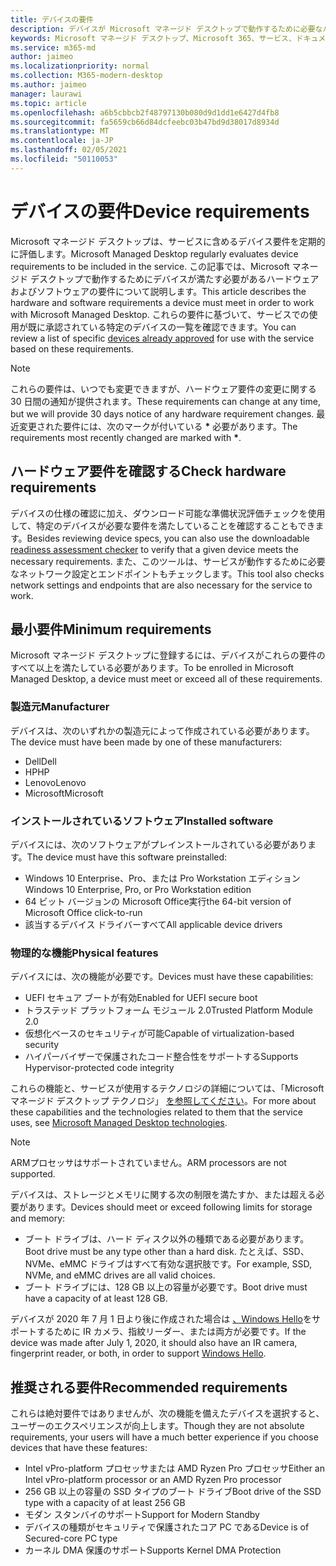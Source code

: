 ```yaml
---
title: デバイスの要件
description: デバイスが Microsoft マネージド デスクトップで動作するために必要なハードウェアおよびソフトウェアの最小要件の概要
keywords: Microsoft マネージド デスクトップ、Microsoft 365、サービス、ドキュメント
ms.service: m365-md
author: jaimeo
ms.localizationpriority: normal
ms.collection: M365-modern-desktop
ms.author: jaimeo
manager: laurawi
ms.topic: article
ms.openlocfilehash: a6b5cbbcb2f48797130b080d9d1dd1e6427d4fb8
ms.sourcegitcommit: fa5659cb66d84dcfeebc03b47bd9d38017d8934d
ms.translationtype: MT
ms.contentlocale: ja-JP
ms.lasthandoff: 02/05/2021
ms.locfileid: "50110053"
---
```

# <a name="device-requirements"></a><span data-ttu-id="637ad-104">デバイスの要件</span><span class="sxs-lookup"><span data-stu-id="637ad-104">Device requirements</span></span>

<span data-ttu-id="637ad-105">Microsoft マネージド デスクトップは、サービスに含めるデバイス要件を定期的に評価します。</span><span class="sxs-lookup"><span data-stu-id="637ad-105">Microsoft Managed Desktop regularly evaluates device requirements to be included in the service.</span></span> <span data-ttu-id="637ad-106">この記事では、Microsoft マネージド デスクトップで動作するためにデバイスが満たす必要があるハードウェアおよびソフトウェアの要件について説明します。</span><span class="sxs-lookup"><span data-stu-id="637ad-106">This article describes the hardware and software requirements a device must meet in order to work with Microsoft Managed Desktop.</span></span> <span data-ttu-id="637ad-107">これらの要件に基づいて、サービス[](device-list.md)での使用が既に承認されている特定のデバイスの一覧を確認できます。</span><span class="sxs-lookup"><span data-stu-id="637ad-107">You can review a list of specific [devices already approved](device-list.md) for use with the service based on these requirements.</span></span>

> [!NOTE]
> <span data-ttu-id="637ad-108">これらの要件は、いつでも変更できますが、ハードウェア要件の変更に関する 30 日間の通知が提供されます。</span><span class="sxs-lookup"><span data-stu-id="637ad-108">These requirements can change at any time, but we will provide 30 days notice of any hardware requirement changes.</span></span> <span data-ttu-id="637ad-109">最近変更された要件には、次のマークが付いている **\*** 必要があります。</span><span class="sxs-lookup"><span data-stu-id="637ad-109">The requirements most recently changed are marked with **\***.</span></span> 

## <a name="check-hardware-requirements"></a><span data-ttu-id="637ad-110">ハードウェア要件を確認する</span><span class="sxs-lookup"><span data-stu-id="637ad-110">Check hardware requirements</span></span>

<span data-ttu-id="637ad-111">デバイスの仕様の確認に加え、ダウンロード可能な準備状況評価[](../get-ready/readiness-assessment-downloadable.md)チェックを使用して、特定のデバイスが必要な要件を満たしていることを確認することもできます。</span><span class="sxs-lookup"><span data-stu-id="637ad-111">Besides reviewing device specs, you can also use the downloadable [readiness assessment checker](../get-ready/readiness-assessment-downloadable.md) to verify that a given device meets the necessary requirements.</span></span> <span data-ttu-id="637ad-112">また、このツールは、サービスが動作するために必要なネットワーク設定とエンドポイントもチェックします。</span><span class="sxs-lookup"><span data-stu-id="637ad-112">This tool also checks network settings and endpoints that are also necessary for the service to work.</span></span>

## <a name="minimum-requirements"></a><span data-ttu-id="637ad-113">最小要件</span><span class="sxs-lookup"><span data-stu-id="637ad-113">Minimum requirements</span></span>

<span data-ttu-id="637ad-114">Microsoft マネージド デスクトップに登録するには、デバイスがこれらの要件のすべて以上を満たしている必要があります。</span><span class="sxs-lookup"><span data-stu-id="637ad-114">To be enrolled in Microsoft Managed Desktop, a device must meet or exceed all of these requirements.</span></span>

### <a name="manufacturer"></a><span data-ttu-id="637ad-115">製造元</span><span class="sxs-lookup"><span data-stu-id="637ad-115">Manufacturer</span></span>

<span data-ttu-id="637ad-116">デバイスは、次のいずれかの製造元によって作成されている必要があります。</span><span class="sxs-lookup"><span data-stu-id="637ad-116">The device must have been made by one of these manufacturers:</span></span>

- <span data-ttu-id="637ad-117">Dell</span><span class="sxs-lookup"><span data-stu-id="637ad-117">Dell</span></span>
- <span data-ttu-id="637ad-118">HP</span><span class="sxs-lookup"><span data-stu-id="637ad-118">HP</span></span>
- <span data-ttu-id="637ad-119">Lenovo</span><span class="sxs-lookup"><span data-stu-id="637ad-119">Lenovo</span></span>
- <span data-ttu-id="637ad-120">Microsoft</span><span class="sxs-lookup"><span data-stu-id="637ad-120">Microsoft</span></span>


### <a name="installed-software"></a><span data-ttu-id="637ad-121">インストールされているソフトウェア</span><span class="sxs-lookup"><span data-stu-id="637ad-121">Installed software</span></span>

<span data-ttu-id="637ad-122">デバイスには、次のソフトウェアがプレインストールされている必要があります。</span><span class="sxs-lookup"><span data-stu-id="637ad-122">The device must have this software preinstalled:</span></span>

- <span data-ttu-id="637ad-123">Windows 10 Enterprise、Pro、または Pro Workstation エディション</span><span class="sxs-lookup"><span data-stu-id="637ad-123">Windows 10 Enterprise, Pro, or Pro Workstation edition</span></span>
- <span data-ttu-id="637ad-124">64 ビット バージョンの Microsoft Office実行</span><span class="sxs-lookup"><span data-stu-id="637ad-124">the 64-bit version of Microsoft Office click-to-run</span></span> 
- <span data-ttu-id="637ad-125">該当するデバイス ドライバーすべて</span><span class="sxs-lookup"><span data-stu-id="637ad-125">All applicable device drivers</span></span>


### <a name="physical-features"></a><span data-ttu-id="637ad-126">物理的な機能</span><span class="sxs-lookup"><span data-stu-id="637ad-126">Physical features</span></span>

<span data-ttu-id="637ad-127">デバイスには、次の機能が必要です。</span><span class="sxs-lookup"><span data-stu-id="637ad-127">Devices must have these capabilities:</span></span>

- <span data-ttu-id="637ad-128">UEFI セキュア ブートが有効</span><span class="sxs-lookup"><span data-stu-id="637ad-128">Enabled for UEFI secure boot</span></span> 
- <span data-ttu-id="637ad-129">トラステッド プラットフォーム モジュール 2.0</span><span class="sxs-lookup"><span data-stu-id="637ad-129">Trusted Platform Module 2.0</span></span> 
- <span data-ttu-id="637ad-130">仮想化ベースのセキュリティが可能</span><span class="sxs-lookup"><span data-stu-id="637ad-130">Capable of virtualization-based security</span></span> 
- <span data-ttu-id="637ad-131">ハイパーバイザーで保護されたコード整合性をサポートする</span><span class="sxs-lookup"><span data-stu-id="637ad-131">Supports Hypervisor-protected code integrity</span></span> 

<span data-ttu-id="637ad-132">これらの機能と、サービスが使用するテクノロジの詳細については、「Microsoft マネージド デスクトップ テクノロジ」 [を参照してください](../intro/technologies.md)。</span><span class="sxs-lookup"><span data-stu-id="637ad-132">For more about these capabilities and the technologies related to them that the service uses, see [Microsoft Managed Desktop technologies](../intro/technologies.md).</span></span>

> [!NOTE]
> <span data-ttu-id="637ad-133">ARMプロセッサはサポートされていません。</span><span class="sxs-lookup"><span data-stu-id="637ad-133">ARM processors are not supported.</span></span>

<span data-ttu-id="637ad-134">デバイスは、ストレージとメモリに関する次の制限を満たすか、または超える必要があります。</span><span class="sxs-lookup"><span data-stu-id="637ad-134">Devices should meet or exceed following limits for storage and memory:</span></span>

- <span data-ttu-id="637ad-135">ブート ドライブは、ハード ディスク以外の種類である必要があります。</span><span class="sxs-lookup"><span data-stu-id="637ad-135">Boot drive must be any type other than a hard disk.</span></span> <span data-ttu-id="637ad-136">たとえば、SSD、NVMe、eMMC ドライブはすべて有効な選択肢です。</span><span class="sxs-lookup"><span data-stu-id="637ad-136">For example, SSD, NVMe, and eMMC drives are all valid choices.</span></span>
- <span data-ttu-id="637ad-137">ブート ドライブには、128 GB 以上の容量が必要です。</span><span class="sxs-lookup"><span data-stu-id="637ad-137">Boot drive must have a capacity of at least 128 GB.</span></span>

<span data-ttu-id="637ad-138">デバイスが 2020 年 7 月 1 日より後に作成された場合は [、Windows Hello](https://docs.microsoft.com/windows-hardware/design/device-experiences/windows-hello-enhanced-sign-in-security)をサポートするために IR カメラ、指紋リーダー、または両方が必要です。</span><span class="sxs-lookup"><span data-stu-id="637ad-138">If the device was made after July 1, 2020, it should also have an IR camera, fingerprint reader, or both, in order to support [Windows Hello](https://docs.microsoft.com/windows-hardware/design/device-experiences/windows-hello-enhanced-sign-in-security).</span></span>

## <a name="recommended-requirements"></a><span data-ttu-id="637ad-139">推奨される要件</span><span class="sxs-lookup"><span data-stu-id="637ad-139">Recommended requirements</span></span>

<span data-ttu-id="637ad-140">これらは絶対要件ではありませんが、次の機能を備えたデバイスを選択すると、ユーザーのエクスペリエンスが向上します。</span><span class="sxs-lookup"><span data-stu-id="637ad-140">Though they are not absolute requirements, your users will have a much better experience if you choose devices that have these features:</span></span>

- <span data-ttu-id="637ad-141">Intel vPro-platform プロセッサまたは AMD Ryzen Pro プロセッサ</span><span class="sxs-lookup"><span data-stu-id="637ad-141">Either an Intel vPro-platform processor or an AMD Ryzen Pro processor</span></span>
- <span data-ttu-id="637ad-142">256 GB 以上の容量の SSD タイプのブート ドライブ</span><span class="sxs-lookup"><span data-stu-id="637ad-142">Boot drive of the SSD type with a capacity of at least 256 GB</span></span>
- <span data-ttu-id="637ad-143">モダン スタンバイのサポート</span><span class="sxs-lookup"><span data-stu-id="637ad-143">Support for Modern Standby</span></span>
- <span data-ttu-id="637ad-144">デバイスの種類がセキュリティで保護されたコア PC である</span><span class="sxs-lookup"><span data-stu-id="637ad-144">Device is of Secured-core PC type</span></span>
- <span data-ttu-id="637ad-145">カーネル DMA 保護のサポート</span><span class="sxs-lookup"><span data-stu-id="637ad-145">Supports Kernel DMA Protection</span></span>
